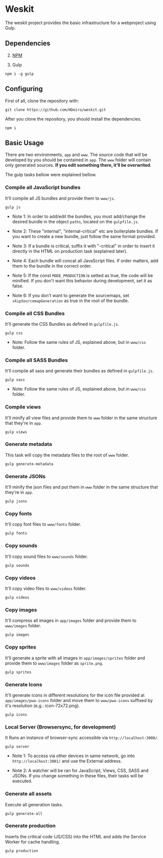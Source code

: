 # Weskit

The weskit project provides the basic infrastructure for a webproject using Gulp.

## Dependencies

2. [NPM](https://nodejs.org/en/)

3. Gulp

```
npm i -g gulp
```

## Configuring

First of all, clone the repository with:

```
git clone https://github.com/HDeiro/weskit.git
```

After you clone the repository, you should install the dependencies.

```
npm i
```

## Basic Usage

There are two environments, ```app``` and ```www```. The source code that will be developed by you should be contained in ```app```. The ```www``` folder will contain only generated sources. **If you edit something there, it'll be overwrited**.

The gulp tasks bellow were explained bellow.

### Compile all JavaScript bundles

It'll compile all JS bundles and provide them to ```www/js```.

```
gulp js
```
- Note 1: In order to add/edit the bundles, you must add/change the desired bundle in the object ```paths```, located on the ```gulpfile.js```.

- Note 2: These "internal", "internal-critical" etc are boilerplate bundles. If you want to create a new bundle, just follow the same format provided.

- Note 3: If a bundle is critical, suffix it with "-critical" in order to insert it directly in the HTML on production task (explained later).

- Note 4: Each bundle will concat all JavaScript files. If order matters, add them to the bundle in the correct order.

- Note 5: If the const ```MODE_PRODUCTION``` is setted as true, the code will be minified. If you don't want this behavior during development, set it as false.

- Note 6: If you don't want to generate the sourcemaps, set ```skipSourcemapGeneration``` as true in the root of the bundle.

### Compile all CSS Bundles
It'll generate the CSS Bundles as defined in ```gulpfile.js```.

```
gulp css
```

- Note: Follow the same rules of JS, explained above, but in ```www/css``` folder.

### Compile all SASS Bundles

It'll compile all sass and generate their bundles as defined in ```gulpfile.js```.

```
gulp sass
```
- Note: Follow the same rules of JS, explained above, but in ```www/css``` folder.

### Compile views
It'll minify all view files and provide them to ```www``` folder in the same structure that they're in ```app```.

```
gulp views
```

### Generate metadata
This task will copy the metadata files to the root of ```www``` folder.

```
gulp generate-metadata
```

### Generate JSONs
It'll minify the json files and put them in ```www``` folder in the same structure that they're in ```app```.

```
gulp jsons
```

### Copy fonts
It'll copy font files to ```www/fonts``` folder.
```
gulp fonts
```

### Copy sounds
It'll copy sound files to ```www/sounds``` folder.

```
gulp sounds
```

### Copy videos
It'll copy video files to ```www/videos``` folder.
```
gulp videos
```

### Copy images
It'll compress all images in ```app/images``` folder and provide them to ```www/images``` folder.

```
gulp images
```

### Copy sprites
It'll generate a sprite with all images in ```app/images/sprites``` folder and provide them to ```www/images``` folder as ```sprite.png```.

```
gulp sprites
```

### Generate Icons
It'll generate icons in different resolutions for the icon file provided at ```app/images/pwa-icons``` folder and move them to ```www/pwa-icons``` suffixed by it's resolution (e.g.: icon-72x72.png).

```
gulp icons
```

### Local Server (Browsersync, for development)

It Runs an instance of browser-sync accessible via ```http://localhost:3000/```.

```
gulp server
```

- Note 1: To access via other devices in same network, go into ```http://localhost:3001/``` and use the External address.

- Note 2: A watcher will be ran for JavaScript, Views, CSS, SASS and JSONs. If you change something in these files, their tasks will be executed.

### Generate all assets

Execute all generation tasks.

```
gulp generate-all
```

### Generate production
Inserts the critical code (JS/CSS) into the HTML and adds the Service Worker for cache handling.

```
gulp production
```
